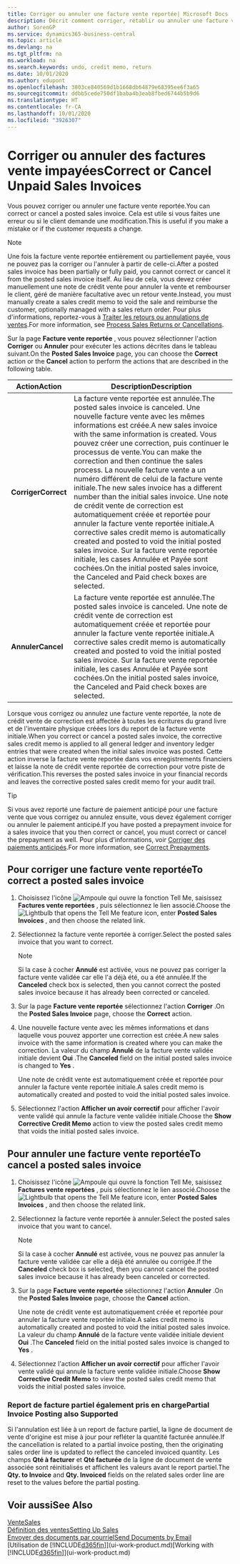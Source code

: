 ```yaml
---
title: Corriger ou annuler une facture vente reportée| Microsoft Docs
description: Décrit comment corriger, rétablir ou annuler une facture vente reportée et affecter une note de crédit vente.
author: SorenGP
ms.service: dynamics365-business-central
ms.topic: article
ms.devlang: na
ms.tgt_pltfrm: na
ms.workload: na
ms.search.keywords: undo, credit memo, return
ms.date: 10/01/2020
ms.author: edupont
ms.openlocfilehash: 3803ce840569d1b1668db64879e68395ee6f3a65
ms.sourcegitcommit: ddbb5cede750df1baba4b3eab8fbed6744b5b9d6
ms.translationtype: HT
ms.contentlocale: fr-CA
ms.lasthandoff: 10/01/2020
ms.locfileid: "3926307"
---
```

# <a name="correct-or-cancel-unpaid-sales-invoices"></a><span data-ttu-id="702db-103">Corriger ou annuler des factures vente impayées</span><span class="sxs-lookup"><span data-stu-id="702db-103">Correct or Cancel Unpaid Sales Invoices</span></span>

<span data-ttu-id="702db-104">Vous pouvez corriger ou annuler une facture vente reportée.</span><span class="sxs-lookup"><span data-stu-id="702db-104">You can correct or cancel a posted sales invoice.</span></span> <span data-ttu-id="702db-105">Cela est utile si vous faites une erreur ou si le client demande une modification.</span><span class="sxs-lookup"><span data-stu-id="702db-105">This is useful if you make a mistake or if the customer requests a change.</span></span>

> [!NOTE]  
> <span data-ttu-id="702db-106">Une fois la facture vente reportée entièrement ou partiellement payée, vous ne pouvez pas la corriger ou l'annuler à partir de celle-ci.</span><span class="sxs-lookup"><span data-stu-id="702db-106">After a posted sales invoice has been partially or fully paid, you cannot correct or cancel it from the posted sales invoice itself.</span></span> <span data-ttu-id="702db-107">Au lieu de cela, vous devez créer manuellement une note de crédit vente pour annuler la vente et rembourser le client, géré de manière facultative avec un retour vente.</span><span class="sxs-lookup"><span data-stu-id="702db-107">Instead, you must manually create a sales credit memo to void the sale and reimburse the customer, optionally managed with a sales return order.</span></span> <span data-ttu-id="702db-108">Pour plus d'informations, reportez-vous à [Traiter les retours ou annulations de ventes](sales-how-process-sales-returns-cancellations.md).</span><span class="sxs-lookup"><span data-stu-id="702db-108">For more information, see [Process Sales Returns or Cancellations](sales-how-process-sales-returns-cancellations.md).</span></span>

<span data-ttu-id="702db-109">Sur la page **Facture vente reportée** , vous pouvez sélectionner l'action **Corriger** ou **Annuler** pour exécuter les actions décrites dans le tableau suivant.</span><span class="sxs-lookup"><span data-stu-id="702db-109">On the **Posted Sales Invoice** page, you can choose the **Correct** action or the **Cancel** action to perform the actions that are described in the following table.</span></span>

| <span data-ttu-id="702db-110">Action</span><span class="sxs-lookup"><span data-stu-id="702db-110">Action</span></span> | <span data-ttu-id="702db-111">Description</span><span class="sxs-lookup"><span data-stu-id="702db-111">Description</span></span> |
| --- | --- |
| <span data-ttu-id="702db-112">**Corriger**</span><span class="sxs-lookup"><span data-stu-id="702db-112">**Correct**</span></span> |<span data-ttu-id="702db-113">La facture vente reportée est annulée.</span><span class="sxs-lookup"><span data-stu-id="702db-113">The posted sales invoice is canceled.</span></span> <span data-ttu-id="702db-114">Une nouvelle facture vente avec les mêmes informations est créée.</span><span class="sxs-lookup"><span data-stu-id="702db-114">A new sales invoice with the same information is created.</span></span> <span data-ttu-id="702db-115">Vous pouvez créer une correction, puis continuer le processus de vente.</span><span class="sxs-lookup"><span data-stu-id="702db-115">You can make the correction and then continue the sales process.</span></span> <span data-ttu-id="702db-116">La nouvelle facture vente a un numéro différent de celui de la facture vente initiale.</span><span class="sxs-lookup"><span data-stu-id="702db-116">The new sales invoice has a different number than the initial sales invoice.</span></span> <span data-ttu-id="702db-117">Une note de crédit vente de correction est automatiquement créée et reportée pour annuler la facture vente reportée initiale.</span><span class="sxs-lookup"><span data-stu-id="702db-117">A corrective sales credit memo is automatically created and posted to void the initial posted sales invoice.</span></span> <span data-ttu-id="702db-118">Sur la facture vente reportée initiale, les cases Annulée et Payée sont cochées.</span><span class="sxs-lookup"><span data-stu-id="702db-118">On the initial posted sales invoice, the Canceled and Paid check boxes are selected.</span></span> |
| <span data-ttu-id="702db-119">**Annuler**</span><span class="sxs-lookup"><span data-stu-id="702db-119">**Cancel**</span></span> |<span data-ttu-id="702db-120">La facture vente reportée est annulée.</span><span class="sxs-lookup"><span data-stu-id="702db-120">The posted sales invoice is canceled.</span></span> <span data-ttu-id="702db-121">Une note de crédit vente de correction est automatiquement créée et reportée pour annuler la facture vente reportée initiale.</span><span class="sxs-lookup"><span data-stu-id="702db-121">A corrective sales credit memo is automatically created and posted to void the initial posted sales invoice.</span></span> <span data-ttu-id="702db-122">Sur la facture vente reportée initiale, les cases Annulée et Payée sont cochées.</span><span class="sxs-lookup"><span data-stu-id="702db-122">On the initial posted sales invoice, the Canceled and Paid check boxes are selected.</span></span> |

<span data-ttu-id="702db-123">Lorsque vous corrigez ou annulez une facture vente reportée, la note de crédit vente de correction est affectée à toutes les écritures du grand livre et de l'inventaire physique créées lors du report de la facture vente initiale.</span><span class="sxs-lookup"><span data-stu-id="702db-123">When you correct or cancel a posted sales invoice, the corrective sales credit memo is applied to all general ledger and inventory ledger entries that were created when the initial sales invoice was posted.</span></span> <span data-ttu-id="702db-124">Cette action inverse la facture vente reportée dans vos enregistrements financiers et laisse la note de crédit vente reportée de correction pour votre piste de vérification.</span><span class="sxs-lookup"><span data-stu-id="702db-124">This reverses the posted sales invoice in your financial records and leaves the corrective posted sales credit memo for your audit trail.</span></span>  

> [!TIP]
> <span data-ttu-id="702db-125">Si vous avez reporté une facture de paiement anticipé pour une facture vente que vous corrigez ou annulez ensuite, vous devez également corriger ou annuler le paiement anticipé.</span><span class="sxs-lookup"><span data-stu-id="702db-125">If you have posted a prepayment invoice for a sales invoice that you then correct or cancel, you must correct or cancel the prepayment as well.</span></span> <span data-ttu-id="702db-126">Pour plus d'informations, voir [Corriger des paiements anticipés](finance-how-to-correct-prepayments.md).</span><span class="sxs-lookup"><span data-stu-id="702db-126">For more information, see [Correct Prepayments](finance-how-to-correct-prepayments.md).</span></span>

## <a name="to-correct-a-posted-sales-invoice"></a><span data-ttu-id="702db-127">Pour corriger une facture vente reportée</span><span class="sxs-lookup"><span data-stu-id="702db-127">To correct a posted sales invoice</span></span>

1. <span data-ttu-id="702db-128">Choisissez l'icône ![Ampoule qui ouvre la fonction Tell Me](media/ui-search/search_small.png "Dites-moi ce que vous voulez faire"), saisissez **Factures vente reportées** , puis sélectionnez le lien associé.</span><span class="sxs-lookup"><span data-stu-id="702db-128">Choose the ![Lightbulb that opens the Tell Me feature](media/ui-search/search_small.png "Tell me what you want to do") icon, enter **Posted Sales Invoices** , and then choose the related link.</span></span>  
2. <span data-ttu-id="702db-129">Sélectionnez la facture vente reportée à corriger.</span><span class="sxs-lookup"><span data-stu-id="702db-129">Select the posted sales invoice that you want to correct.</span></span>

    > [!NOTE]  
    >   <span data-ttu-id="702db-130">Si la case à cocher **Annulé** est activée, vous ne pouvez pas corriger la facture vente validée car elle l'a déjà été, ou a été annulée.</span><span class="sxs-lookup"><span data-stu-id="702db-130">If the **Canceled** check box is selected, then you cannot correct the posted sales invoice because it has already been corrected or canceled.</span></span>
3. <span data-ttu-id="702db-131">Sur la page **Facture vente reportée** sélectionnez l'action **Corriger** .</span><span class="sxs-lookup"><span data-stu-id="702db-131">On the **Posted Sales Invoice** page, choose the **Correct** action.</span></span>  
4. <span data-ttu-id="702db-132">Une nouvelle facture vente avec les mêmes informations et dans laquelle vous pouvez apporter une correction est créée.</span><span class="sxs-lookup"><span data-stu-id="702db-132">A new sales invoice with the same information is created where you can make the correction.</span></span> <span data-ttu-id="702db-133">La valeur du champ **Annulé** de la facture vente validée initiale devient **Oui** .</span><span class="sxs-lookup"><span data-stu-id="702db-133">The **Canceled** field on the initial posted sales invoice is changed to **Yes** .</span></span>

    <span data-ttu-id="702db-134">Une note de crédit vente est automatiquement créée et reportée pour annuler la facture vente reportée initiale.</span><span class="sxs-lookup"><span data-stu-id="702db-134">A sales credit memo is automatically created and posted to void the initial posted sales invoice.</span></span>
5. <span data-ttu-id="702db-135">Sélectionnez l'action **Afficher un avoir correctif** pour afficher l'avoir vente validé qui annule la facture vente validée initiale.</span><span class="sxs-lookup"><span data-stu-id="702db-135">Choose the **Show Corrective Credit Memo** action to view the posted sales credit memo that voids the initial posted sales invoice.</span></span>

## <a name="to-cancel-a-posted-sales-invoice"></a><span data-ttu-id="702db-136">Pour annuler une facture vente reportée</span><span class="sxs-lookup"><span data-stu-id="702db-136">To cancel a posted sales invoice</span></span>

1. <span data-ttu-id="702db-137">Choisissez l'icône ![Ampoule qui ouvre la fonction Tell Me](media/ui-search/search_small.png "Dites-moi ce que vous voulez faire"), saisissez **Factures vente reportées** , puis sélectionnez le lien associé.</span><span class="sxs-lookup"><span data-stu-id="702db-137">Choose the ![Lightbulb that opens the Tell Me feature](media/ui-search/search_small.png "Tell me what you want to do") icon, enter **Posted Sales Invoices** , and then choose the related link.</span></span>  
2. <span data-ttu-id="702db-138">Sélectionnez la facture vente reportée à annuler.</span><span class="sxs-lookup"><span data-stu-id="702db-138">Select the posted sales invoice that you want to cancel.</span></span>

    > [!NOTE]  
    >   <span data-ttu-id="702db-139">Si la case à cocher **Annulé** est activée, vous ne pouvez pas annuler la facture vente validée car elle a déjà été annulée ou corrigée.</span><span class="sxs-lookup"><span data-stu-id="702db-139">If the **Canceled** check box is selected, then you cannot cancel the posted sales invoice because it has already been canceled or corrected.</span></span>
3. <span data-ttu-id="702db-140">Sur la page **Facture vente reportée** sélectionnez l'action **Annuler** .</span><span class="sxs-lookup"><span data-stu-id="702db-140">On the **Posted Sales Invoice** page, choose the **Cancel** action.</span></span>

    <span data-ttu-id="702db-141">Une note de crédit vente est automatiquement créée et reportée pour annuler la facture vente reportée initiale.</span><span class="sxs-lookup"><span data-stu-id="702db-141">A sales credit memo is automatically created and posted to void the initial posted sales invoice.</span></span> <span data-ttu-id="702db-142">La valeur du champ **Annulé** de la facture vente validée initiale devient **Oui** .</span><span class="sxs-lookup"><span data-stu-id="702db-142">The **Canceled** field on the initial posted sales invoice is changed to **Yes** .</span></span>
4. <span data-ttu-id="702db-143">Sélectionnez l'action **Afficher un avoir correctif** pour afficher l'avoir vente validé qui annule la facture vente validée initiale.</span><span class="sxs-lookup"><span data-stu-id="702db-143">Choose **Show Corrective Credit Memo** to view the posted sales credit memo that voids the initial posted sales invoice.</span></span>

### <a name="partial-invoice-posting-also-supported"></a><span data-ttu-id="702db-144">Report de facture partiel également pris en charge</span><span class="sxs-lookup"><span data-stu-id="702db-144">Partial Invoice Posting also Supported</span></span>

<span data-ttu-id="702db-145">Si l'annulation est liée à un report de facture partiel, la ligne de document de vente d'origine est mise à jour pour refléter la quantité facturée annulée.</span><span class="sxs-lookup"><span data-stu-id="702db-145">If the cancellation is related to a partial invoice posting, then the originating sales order line is updated to reflect the canceled invoiced quantity.</span></span> <span data-ttu-id="702db-146">Les champs **Qté à facturer** et **Qté facturée** de la ligne de document de vente associée sont réinitialisés et affichent les valeurs avant le report partiel.</span><span class="sxs-lookup"><span data-stu-id="702db-146">The **Qty. to Invoice** and **Qty. Invoiced** fields on the related sales order line are reset to the values before the partial posting.</span></span>

## <a name="see-also"></a><span data-ttu-id="702db-147">Voir aussi</span><span class="sxs-lookup"><span data-stu-id="702db-147">See Also</span></span>

[<span data-ttu-id="702db-148">Vente</span><span class="sxs-lookup"><span data-stu-id="702db-148">Sales</span></span>](sales-manage-sales.md)  
[<span data-ttu-id="702db-149">Définition des ventes</span><span class="sxs-lookup"><span data-stu-id="702db-149">Setting Up Sales</span></span>](sales-setup-sales.md)  
[<span data-ttu-id="702db-150">Envoyer des documents par courriel</span><span class="sxs-lookup"><span data-stu-id="702db-150">Send Documents by Email</span></span>](ui-how-send-documents-email.md)  
<span data-ttu-id="702db-151">[Utilisation de [!INCLUDE[d365fin](includes/d365fin_md.md)]](ui-work-product.md)</span><span class="sxs-lookup"><span data-stu-id="702db-151">[Working with [!INCLUDE[d365fin](includes/d365fin_md.md)]](ui-work-product.md)</span></span>
